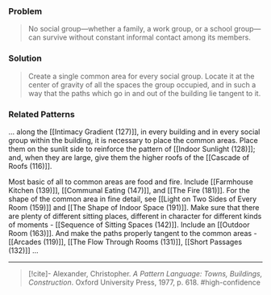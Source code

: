 ### Problem
>No social group—whether a family, a work group, or a school group—can survive without constant informal contact among its members.

### Solution
>Create a single common area for every social group. Locate it at the center of gravity of all the spaces the group occupied, and in such a way that the paths which go in and out of the building lie tangent to it.

### Related Patterns
... along the [[Intimacy Gradient (127)]], in every building and in every social group within the building, it is necessary to place the common areas. Place them on the sunlit side to reinforce the pattern of [[Indoor Sunlight (128)]]; and, when they are large, give them the higher roofs of the [[Cascade of Roofs (116)]].

Most basic of all to common areas are food and fire. Include [[Farmhouse Kitchen (139)]], [[Communal Eating (147)]], and [[The Fire (181)]]. For the shape of the common area in fine detail, see [[Light on Two Sides of Every Room (159)]] and [[The Shape of Indoor Space (191)]]. Make sure that there are plenty of different sitting places, different in character for different kinds of moments - [[Sequence of Sitting Spaces (142)]]. Include an [[Outdoor Room (163)]]. And make the paths properly tangent to the common areas - [[Arcades (119)]], [[The Flow Through Rooms (131)]], [[Short Passages (132)]] ...

---

> [!cite]- Alexander, Christopher. _A Pattern Language: Towns, Buildings, Construction_. Oxford University Press, 1977, p. 618.
> #high-confidence 